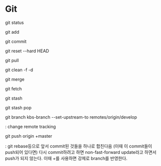# Git

git status

git add

git commit 

git reset --hard HEAD

git pull

git clean -f -d

git merge

git fetch

git stash

git stash pop

git branch kbs-branch --set-upstream-to remotes/origin/develop

: change remote tracking

git push origin +master

: git rebase등으로 앞서 commit된 것들을 하나로 합친다음 (이때 이 commit들이 push되어 있다면) 
다시 commit하려고 하면 non-fast-forward update라고 하면서 push가 되지 않는다. 이때 +를 사용하면 강제로 branch를 반영한다.
